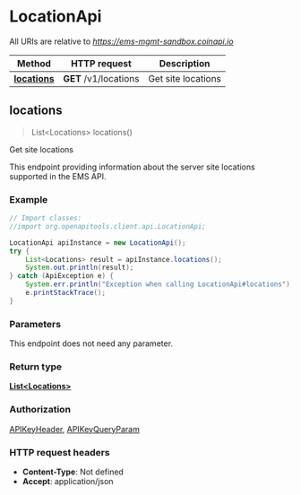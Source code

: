 # LocationApi

All URIs are relative to *https://ems-mgmt-sandbox.coinapi.io*

Method | HTTP request | Description
------------- | ------------- | -------------
[**locations**](LocationApi.md#locations) | **GET** /v1/locations | Get site locations



## locations

> List&lt;Locations&gt; locations()

Get site locations

This endpoint providing information about the server site locations supported in the EMS API.

### Example

```java
// Import classes:
//import org.openapitools.client.api.LocationApi;

LocationApi apiInstance = new LocationApi();
try {
    List<Locations> result = apiInstance.locations();
    System.out.println(result);
} catch (ApiException e) {
    System.err.println("Exception when calling LocationApi#locations");
    e.printStackTrace();
}
```

### Parameters

This endpoint does not need any parameter.

### Return type

[**List&lt;Locations&gt;**](Locations.md)

### Authorization

[APIKeyHeader](../README.md#APIKeyHeader), [APIKeyQueryParam](../README.md#APIKeyQueryParam)

### HTTP request headers

- **Content-Type**: Not defined
- **Accept**: application/json

